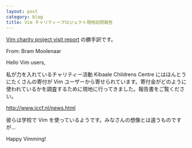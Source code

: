 ```yaml
---
layout: post
category: blog
title: Vim チャリティープロジェクト現地訪問報告
---
```


[Vim charity project visit report](https://groups.google.com/d/topic/vim_use/7RGxjVimB1k/discussion) の勝手訳です。

From: Bram Moolenaar

Hello Vim users,

私が力を入れているチャリティー活動 Kibaale Childrens Centre にはほんとうにたくさんの寄付が Vim ユーザーから寄せられています。寄付金がどのように使われているかを調査するために現地に行ってきました。報告書をご覧ください。

  <http://www.iccf.nl/news.html>

彼らは学校で Vim を使っているようです。みなさんの想像とは違うものですが…

Happy Vimming!
